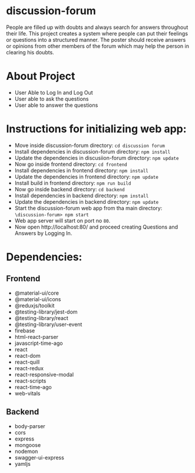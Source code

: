 # discussion-forum

People are filled up with doubts and always search for answers throughout their life. This project creates a system where people can put their feelings or questions into a structured manner. The poster should receive answers or opinions from other members of the forum which may help the person in clearing his doubts.


# About Project

* User Able to Log In and Log Out
* User able to ask the questions
* User able to answer the questions

# Instructions for initializing web app:

* Move inside discussion-forum directory: `cd discussion forum`
* Install dependencies in discussion-forum directory: `npm install`
* Update the dependencies in discusiion-forum directory: `npm update`
* Now go inside frontend directory: `cd frontend`
* Install dependencies in frontend directory: `npm install`
* Update the dependencies in frontend directory: `npm update`
* Install build in frontend directory: `npm run build`
* Now go inside backend directory: `cd backend`
* Install dependencies in backend directory: `npm install`
* Update the dependencies in backend directory: `npm update`
* Start the discussion-forum web app from tha main directory: `\discussion-forum> npm start`
* Web app server will start on port no `80`.
* Now open http://localhost:80/ and proceed creating Questions and Answers by Logging In.


# Dependencies:

## Frontend
* @material-ui/core
* @material-ui/icons
* @reduxjs/toolkit
* @testing-library/jest-dom
* @testing-library/react
* @testing-library/user-event
* firebase
* html-react-parser
* javascript-time-ago
* react
* react-dom
* react-quill
* react-redux
* react-responsive-modal
* react-scripts
* react-time-ago
* web-vitals

## Backend
* body-parser
* cors
* express
* mongoose
* nodemon
* swagger-ui-express
* yamljs
    
